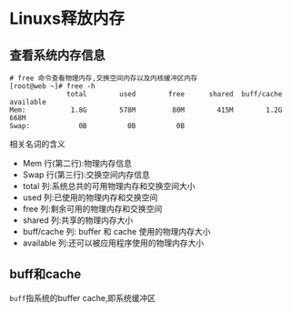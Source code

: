 # Linuxs释放内存

## 查看系统内存信息

```shell
# free 命令查看物理内存,交换空间内存以及内核缓冲区内存
[root@web ~]# free -h
              total        used        free      shared  buff/cache   available
Mem:           1.8G        578M         80M        415M        1.2G        668M
Swap:            0B          0B          0B
```

相关名词的含义

- Mem 行(第二行):物理内存信息
- Swap 行(第三行):交换空间内存信息
- total 列:系统总共的可用物理内存和交换空间大小
- used 列:已使用的物理内存和交换空间
- free 列:剩余可用的物理内存和交换空间
- shared 列:共享的物理内存大小
- buff/cache 列: buffer 和 cache 使用的物理内存大小
- available 列:还可以被应用程序使用的物理内存大小

## buff和cache

`buff`指系统的buffer cache,即系统缓冲区
